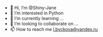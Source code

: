 - 👋 Hi, I’m @Shiny-Jane
- 👀 I’m interested in Python
- 🌱 I’m currently learning ...
- 💞️ I’m looking to collaborate on ...
- 📫 How to reach me l.byckova@yandex.ru

<!---
Shiny-Jane/Shiny-Jane is a ✨ special ✨ repository because its `README.md` (this file) appears on your GitHub profile.
You can click the Preview link to take a look at your changes.
--->
